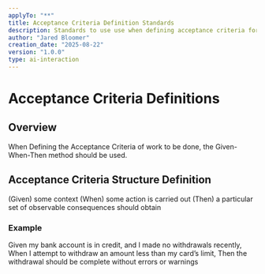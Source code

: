 ```yaml
---
applyTo: "**"
title: Acceptance Criteria Definition Standards
description: Standards to use use when defining acceptance criteria for work.
author: "Jared Bloomer"
creation_date: "2025-08-22"
version: "1.0.0"
type: ai-interaction
---
```


# Acceptance Criteria Definitions

## Overview
When Defining the Acceptance Criteria of work to be done, the Given-When-Then method should be used. 

## Acceptance Criteria Structure Definition

(Given) some context
(When) some action is carried out
(Then) a particular set of observable consequences should obtain

### Example

Given my bank account is in credit, and I made no withdrawals recently,
When I attempt to withdraw an amount less than my card’s limit,
Then the withdrawal should be complete without errors or warnings